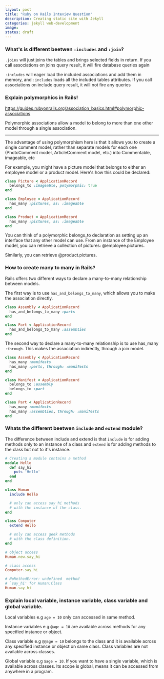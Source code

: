 ```yaml
---
layout: post
title: "Ruby on Rails Inteview Question"
description: Creating static site with Jekyll
categories: jekyll web-development
image:
status: draft
---
```


### What's is different beetwen `:includes` and `:join`?

`.joins` will just joins the tables and brings selected fields in return. If you call associations on joins query result, it will fire database queries again

`:includes` will eager load the included associations and add them in memory, and `:includes` loads all the included tables attributes. If you call associations on include query result, it will not fire any queries


### Explain polymorphics in Rails!

https://guides.rubyonrails.org/association_basics.html#polymorphic-associations


Polymorphic associations allow a model to belong to more than one other model through a single association.

***

The advantage of using polymorphism here is that it allows you to create a single comment model, rather than separate models for each one (PhotoComment model, ArticleComment model, etc.) into Commentable, imageable, etc

For example, you might have a picture model that belongs to either an employee model or a product model. Here's how this could be declared:

```rb
class Picture < ApplicationRecord
  belongs_to :imageable, polymorphic: true
end

class Employee < ApplicationRecord
  has_many :pictures, as: :imageable
end

class Product < ApplicationRecord
  has_many :pictures, as: :imageable
end
```

You can think of a polymorphic belongs_to declaration as setting up an interface that any other model can use. From an instance of the Employee model, you can retrieve a collection of pictures: @employee.pictures.

Similarly, you can retrieve @product.pictures.

### How to create many to many in Rails?

Rails offers two different ways to declare a many-to-many relationship between models.

The first way is to use `has_and_belongs_to_many`, which allows you to make the association directly.

```rb
class Assembly < ApplicationRecord
  has_and_belongs_to_many :parts
end

class Part < ApplicationRecord
  has_and_belongs_to_many :assemblies
end
```

The second way to declare a many-to-many relationship is to use has_many `:through`. This makes the association indirectly, through a join model.

```rb
class Assembly < ApplicationRecord
  has_many :manifests
  has_many :parts, through: :manifests
end

class Manifest < ApplicationRecord
  belongs_to :assembly
  belongs_to :part
end

class Part < ApplicationRecord
  has_many :manifests
  has_many :assemblies, through: :manifests
end
```

### Whats the different beetwen  `include` and `extend` module?

The difference between include and extend is that `include` is for adding methods only to an instance of a class and `extend` is for adding methods to the class but not to it's instance.

```rb
# Creating a module contains a method
module Hello
  def say_hi
    puts 'Hello'
  end
end

class Human
  include Hello

  # only can access say_hi methods
  # with the instance of the class.
end

class Computer
  extend Hello

  # only can access geek methods
  # with the class definition.
end

# object access
Human.new.say_hi

# class access
Computer.say_hi

# NoMethodError: undefined  method
# `say_hi' for Human:Class
Human.say_hi
```

### Explain local variable, instance variable, class variable and global variable.

Local variables e.g `age = 10` only can accessed in same method.

Instance variables e.g `@age = 10` are available across methods for any specified instance or object.

Class variable e.g `@@age = 10` belongs to the class and it is available across any specified instance or object on same class. Class variables are not available across classes.

Global variable e.g `$age = 10`. If you want to have a single variable, which is available across classes. Its scope is global, means it can be accessed from anywhere in a program.
